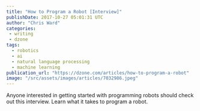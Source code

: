 ```yaml
---
title: "How to Program a Robot [Interview]"
publishDate: 2017-10-27 05:01:31 UTC
author: "Chris Ward"
categories:
 - writing
 - dzone
tags:
  - robotics
  - ai
  - natural language processing
  - machine learning
publication_url: "https://dzone.com/articles/how-to-program-a-robot"
image: "/src/assets/images/articles/7032986.jpeg"
---
```

Anyone interested in getting started with programming robots should check out this interview. Learn what it takes to program a robot.
